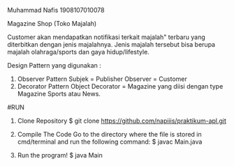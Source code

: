 Muhammad Nafis
1908107010078

Magazine Shop (Toko Majalah)

Customer akan mendapatkan notifikasi terkait majalah" terbaru yang diterbitkan dengan jenis majalahnya. Jenis majalah tersebut bisa berupa majalah olahraga/sports dan gaya hidup/lifestyle.

Design Pattern yang digunakan :
1. Observer Pattern
   Subjek   = Publisher
   Observer = Customer
2. Decorator Pattern
   Object Decorator = Magazine yang diisi dengan type Magazine Sports atau News.
 
#RUN
1. Clone Repository
  $ git clone https://github.com/napiiis/praktikum-apl.git

2. Compile The Code
Go to the directory where the file is stored in cmd/terminal and run the following command:
     $ javac Main.java

3. Run the program!
    $ java Main